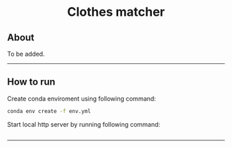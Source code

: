 <center>

Clothes matcher
====

</center>

About
----
To be added.

----
How to run
----

Create conda enviroment using following command:
```bash
conda env create -f env.yml
```
Start local http server by running following command:
```
```
---